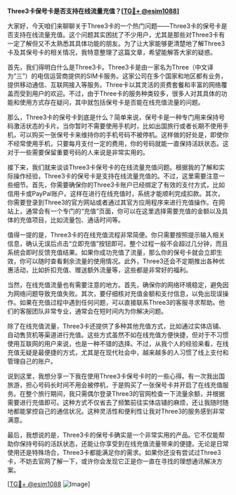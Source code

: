 **Three3卡保号卡是否支持在线流量充值？[[TG💪+ @esim1088](https://t.me/s/esim1088)]**

大家好，今天咱们来聊聊关于Three3卡的一个热门问题——Three3卡的保号卡是否支持在线流量充值。这个问题其实困扰了不少用户，尤其是那些对Three3卡有一定了解但又不太熟悉其具体功能的朋友。为了让大家能够更清楚地了解Three3卡及其保号卡的相关情况，我特意整理了这篇文章，希望能解答大家的疑惑。

首先，我们得明白什么是Three3卡。Three3卡是由一家名为Three（中文译为“三”）的电信运营商提供的SIM卡服务。这家公司在多个国家和地区都有业务，提供移动通信、互联网接入等服务。Three卡以其灵活的资费套餐和丰富的网络覆盖而受到用户的欢迎。不过，由于Three卡的服务种类较多，很多人对其具体的功能和使用方式存在疑问，其中就包括保号卡是否能在线充值流量的问题。

那么，Three3卡的保号卡到底是什么？简单来说，保号卡是一种专门用来保持号码激活状态的卡片。当你暂时不需要使用手机时，比如出国旅行或者长期不使用手机，可以购买一张保号卡来维持你的手机号码不被停机。这样做的好处是，即使你不经常使用手机，只要每月支付一定的费用，你的号码就能一直保持活跃状态。这对于一些需要保留重要号码的人来说是非常实用的。

接下来，我们就来谈谈Three3卡保号卡的在线流量充值问题。根据我的了解和实际操作经验，Three3卡的保号卡是支持在线流量充值的。不过，这里需要注意一些细节。首先，你需要确保你的Three3卡账户已经绑定了有效的支付方式，比如信用卡或PayPal账户。这样在进行在线充值时，系统才能顺利完成扣款。其次，你需要登录到Three3的官方网站或者通过其官方应用程序来进行充值操作。在网站上，通常会有一个专门的“充值”页面，你可以在这里选择需要充值的金额以及具体的充值项目，比如流量包、通话时间等。

值得一提的是，Three3卡的在线充值流程非常简便。你只需要按照提示输入相关信息，确认无误后点击“立即充值”按钮即可。整个过程一般不会超过几分钟，而且系统会即时反馈充值结果。如果你成功充值了流量，那么你的保号卡就会立即生效，你可以随时查看剩余流量的使用情况。此外，Three3还会不定期推出各种优惠活动，比如折扣充值、赠送额外流量等，这些都是非常好的福利。

当然，在线充值流量也有需要注意的地方。首先，确保你的网络环境稳定，避免因为网络问题导致充值失败。其次，要仔细核对充值金额和支付信息，以免出现误操作。如果在充值过程中遇到任何问题，可以直接联系Three3的客服寻求帮助。他们的客服团队非常专业，通常会在短时间内为你解决问题。

除了在线充值流量，Three3卡还提供了多种其他充值方式，比如通过实体店铺、自动售货机等渠道进行充值。这些方式虽然不如在线充值方便快捷，但对于不习惯使用互联网的用户来说，也是一种不错的选择。不过，从我个人的经验来看，在线充值无疑是最便捷的方式，尤其是在现代社会中，越来越多的人习惯了线上支付和管理自己的账户。

说到这里，我想分享一下我在使用Three3卡保号卡时的一些心得。有一次我出国旅游，担心号码长时间不用会被停机，于是购买了一张保号卡并开启了在线充值服务。在整个旅行期间，我只需偶尔登录Three3的官网检查一下流量余额，并根据需要进行充值即可。这种方式不仅省去了频繁前往实体店铺的麻烦，还让我随时随地都能掌控自己的通信状况。这种灵活性和便利性让我对Three3的服务感到非常满意。

最后，我想说的是，Three3卡的保号卡确实是一个非常实用的产品。它不仅能帮助你保持号码的活跃状态，还能让你享受到在线充值流量带来的便捷。无论是日常使用还是特殊场合，Three3卡都能满足你的需求。如果你还没有尝试过Three3卡，不妨去官网了解一下，或许你会发现它正是你一直在寻找的理想通讯解决方案。

[[TG💪+ @esim1088](https://t.me/s/esim1088) ![Image](https://i.postimg.cc/4NQfJmqS/Snipaste-2025-05-13-00-14-12.png)]